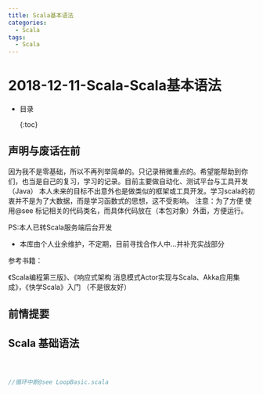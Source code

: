 ```yaml
---
title: Scala基本语法
categories:
  - Scala
tags:
  - Scala
---
```


# 2018-12-11-Scala-Scala基本语法

* 目录

  {:toc}

## 声明与废话在前

因为我不是零基础，所以不再列举简单的。只记录稍微重点的。希望能帮助到你们，也当是自己的复习，学习的记录。目前主要做自动化、测试平台与工具开发（Java） 本人未来的目标不出意外也是做类似的框架或工具开发。学习scala的初衷并不是为了大数据，而是学习函数式的思想，这不受影响。 注意：为了方便 使用@see 标记相关的代码类名，而具体代码放在（本包对象）外面，方便运行。

PS:本人已转Scala服务端后台开发

* 本库由个人业余维护，不定期，目前寻找合作人中...并补充实战部分

参考书籍：

《Scala编程第三版》、《响应式架构 消息模式Actor实现与Scala、Akka应用集成》，《快学Scala》入门 （不是很友好）

## 前情提要

## Scala 基础语法

```scala

```

```scala

```

```scala

```

```scala
//循环中断@see LoopBasic.scala
```

```scala

```

```scala

```

```scala

```

```scala

```

```scala

```

